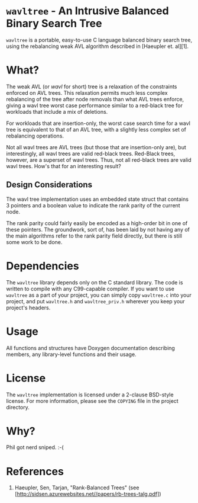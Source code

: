 # `wavltree` - An Intrusive Balanced Binary Search Tree
`wavltree` is a portable, easy-to-use C language balanced binary search tree,
using the rebalancing weak AVL algorithm described in [Haeupler et. al][1].

# What?

The weak AVL (or *wavl* for short) tree is a relaxation of the constraints
enforced on AVL trees. This relaxation permits much less complex rebalancing
of the tree after node removals than what AVL trees enforce, giving a wavl
tree worst case performance similar to a red-black tree for workloads that
include a mix of deletions.

For workloads that are insertion-only, the worst case search time for a wavl
tree is equivalent to that of an AVL tree, with a slightly less complex
set of rebalancing operations.

Not all wavl trees are AVL trees (but those that are insertion-only are),
but interestingly, all wavl trees are valid red-black trees. Red-Black trees,
however, are a superset of wavl trees. Thus, not all red-black trees are
valid wavl trees. How's that for an interesting result?

## Design Considerations

The wavl tree implementation uses an embedded state struct that contains 3
pointers and a boolean value to indicate the rank parity of the current node.

The rank parity could fairly easily be encoded as a high-order bit in one
of these pointers. The groundwork, sort of, has been laid by not having
any of the main algorithms refer to the rank parity field directly, but there
is still some work to be done.

# Dependencies
The `wavltree` library depends only on the C standard library. The code is
written to compile with any C99-capable compiler. If you want to use `wavltree`
as a part of your project, you can simply copy `wavltree.c` into your project,
and put `wavltree.h` and `wavltree_priv.h` wherever you keep your project's
headers.

# Usage
All functions and structures have Doxygen documentation describing members, any
library-level functions and their usage.

# License
The `wavltree` implementation is licensed under a 2-clause BSD-style license.
For more information, please see the `COPYING` file in the project directory.

# Why?

Phil got nerd sniped. :-(

# References
1. Haeupler, Sen, Tarjan, "Rank-Balanced Trees" (see [http://sidsen.azurewebsites.net//papers/rb-trees-talg.pdf])
